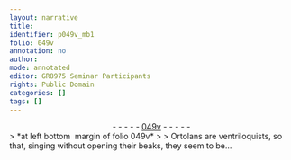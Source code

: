 ```yaml
---
layout: narrative
title: 
identifier: p049v_mb1
folio: 049v
annotation: no
author:
mode: annotated
editor: GR8975 Seminar Participants
rights: Public Domain
categories: []
tags: []
---
```


 <div class="folio" align="center">- - - - - <a href="http://gallica.bnf.fr/ark:/12148/btv1b10500001g/f104.image" target="_blank">049v</a> - - - - - </div> 
> *at left bottom  margin of folio 049v*
> 
> Ortolans are ventriloquists, so that, singing without opening their beaks, they seem to be...
 